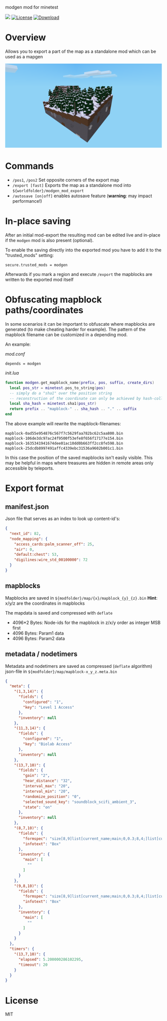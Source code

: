 modgen mod for minetest

![](https://github.com/BuckarooBanzay/modgen/workflows/luacheck/badge.svg)
[![License](https://img.shields.io/badge/License-MIT%20and%20CC%20BY--SA%203.0-green.svg)](license.txt)
[![Download](https://img.shields.io/badge/Download-ContentDB-blue.svg)](https://content.minetest.net/packages/BuckarooBanzay/modgen)

# Overview

Allows you to export a part of the map as a standalone mod which can be used as a mapgen

![Screenshot](./screenshot.png)

# Commands

* `/pos1`, `/pos2` Set opposite corners of the export map
* `/export [fast]` Exports the map as a standalone mod into `${worldfolder}/modgen_mod_export`
* `/autosave [on|off]` enables autosave feature (**warning**: may impact performance!)

# In-place saving

After an initial mod-export the resulting mod can be edited live and in-place
if the `modgen` mod is also present (optional).

To enable the saving directly into the exported mod you have to add it to the "trusted_mods" setting:

```
secure.trusted_mods = modgen
```

Afterwards if you mark a region and execute `/export` the mapblocks are written to the exported mod itself

# Obfuscating mapblock paths/coordinates

In some scenarios it can be important to obfuscate where mapblocks are generated (to make cheating harder for example).
The pattern of the mapblock filename can be customized in a depending mod.

An example:

_mod.conf_
```
depends = modgen
```

_init.lua_
```lua
function modgen.get_mapblock_name(prefix, pos, suffix, create_dirs)
  local pos_str = minetest.pos_to_string(pos)
  -- simply do a "sha1" over the position string
  -- reconstruction of the coordinate can only be achieved by hash-collision (brute-force)
  local sha_hash = minetest.sha1(pos_str)
  return prefix .. "mapblock-" .. sha_hash .. "." .. suffix
end
```

The above example will rewrite the mapblock-filenames:

```
mapblock-0ad55e954876c567f7c5629faa782bc62c5aa800.bin
mapblock-106de3dc97ac24f9500f53efe8f656f17177e154.bin
mapblock-1635341941674dee01ac10dd0b663ff2cc8fe598.bin
mapblock-25dcdb8997491affc4339ebc31536a9602b001c1.bin
```

In this case the position of the saved mapblocks isn't easily visible.
This may be helpful in maps where treasures are hidden in remote areas only accessible by teleports.

# Export format

## manifest.json

Json file that serves as an index to look up content-id's:

```json
{
  "next_id": 82,
  "node_mapping": {
    "access_cards:palm_scanner_off": 25,
    "air": 0,
    "default:chest": 53,
    "digilines:wire_std_00100000": 72
  }
}
```

## mapblocks

Mapblocks are saved in `${modfolder}/map/{x}/mapblock_{y}_{z}.bin`
**Hint**: x/y/z are the coordinates in mapblocks

The mapdata is saved and compressed with `deflate`

* 4096*2 Bytes: Node-ids for the mapblock in z/x/y order as integer MSB first
* 4096 Bytes: Param1 data
* 4096 Bytes: Param2 data

## metadata / nodetimers

Metadata and nodetimers are saved as compressed (`deflate` algorithm) json-file in `${modfolder}/map/mapblock-x_y_z.meta.bin`

```json
{
  "meta": {
    "(1,3,14)": {
      "fields": {
        "configured": "1",
        "key": "Level 1 Access"
      },
      "inventory": null
    },
    "(11,3,14)": {
      "fields": {
        "configured": "1",
        "key": "Biolab Access"
      },
      "inventory": null
    },
    "(13,7,10)": {
      "fields": {
        "gain": "2",
        "hear_distance": "32",
        "interval_max": "20",
        "interval_min": "20",
        "randomize_position": "0",
        "selected_sound_key": "soundblock_scifi_ambient_3",
        "state": "on"
      },
      "inventory": null
    },
    "(8,7,10)": {
      "fields": {
        "formspec": "size[8,9]list[current_name;main;0,0.3;8,4;]list[current_player;main;0,4.85;8,1;]list[current_player;main;0,6.08;8,3;8]listring[current_name;main]listring[current_player;main]image[0,4.85;1,1;gui_hb_bg.png]image[1,4.85;1,1;gui_hb_bg.png]image[2,4.85;1,1;gui_hb_bg.png]image[3,4.85;1,1;gui_hb_bg.png]image[4,4.85;1,1;gui_hb_bg.png]image[5,4.85;1,1;gui_hb_bg.png]image[6,4.85;1,1;gui_hb_bg.png]image[7,4.85;1,1;gui_hb_bg.png]",
        "infotext": "Box"
      },
      "inventory": {
        "main": [
          ""
        ]
      }
    },
    "(9,8,10)": {
      "fields": {
        "formspec": "size[8,9]list[current_name;main;0,0.3;8,4;]list[current_player;main;0,4.85;8,1;]list[current_player;main;0,6.08;8,3;8]listring[current_name;main]listring[current_player;main]image[0,4.85;1,1;gui_hb_bg.png]image[1,4.85;1,1;gui_hb_bg.png]image[2,4.85;1,1;gui_hb_bg.png]image[3,4.85;1,1;gui_hb_bg.png]image[4,4.85;1,1;gui_hb_bg.png]image[5,4.85;1,1;gui_hb_bg.png]image[6,4.85;1,1;gui_hb_bg.png]image[7,4.85;1,1;gui_hb_bg.png]",
        "infotext": "Box"
      },
      "inventory": {
        "main": [
          ""
        ]
      }
    }
  },
  "timers": {
    "(13,7,10)": {
      "elapsed": 5.200000286102295,
      "timeout": 20
    }
  }
}

```

# License

MIT
